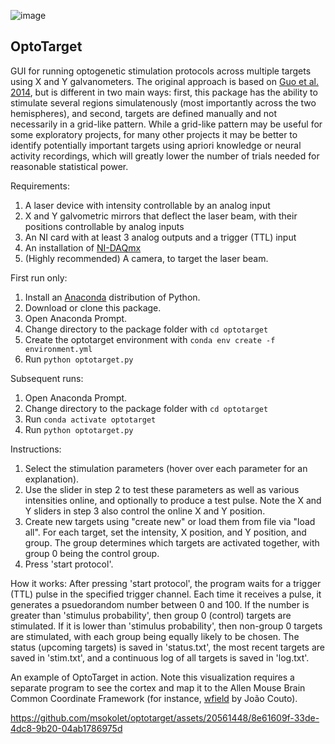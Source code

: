 ![image](https://github.com/msokolet/optotarget/assets/20561448/f98b131d-480d-4fd5-9fe6-1b1df18e5104)

## OptoTarget

GUI for running optogenetic stimulation protocols across multiple targets using X and Y galvanometers. The original approach is based on [Guo et al. 2014](https://pubmed.ncbi.nlm.nih.gov/24361077/), but is different in two main ways: first, this package has the ability to stimulate several regions simulatenously (most importantly across the two hemispheres), and second, targets are defined manually and not necessarily in a grid-like pattern. While a grid-like pattern may be useful for some exploratory projects, for many other projects it may be better to identify potentially important targets using apriori knowledge or neural activity recordings, which will greatly lower the number of trials needed for reasonable statistical power.

Requirements:
1. A laser device with intensity controllable by an analog input
2. X and Y galvometric mirrors that deflect the laser beam, with their positions controllable by analog inputs
3. An NI card with at least 3 analog outputs and a trigger (TTL) input
4. An installation of [NI-DAQmx](https://www.ni.com/en/support/downloads/drivers/download.ni-daq-mx.html)
5. (Highly recommended) A camera, to target the laser beam.

First run only:
1. Install an [Anaconda](https://www.anaconda.com/download/) distribution of Python.
2. Download or clone this package.
3. Open Anaconda Prompt.
4. Change directory to the package folder with `cd optotarget`
5. Create the optotarget environment with `conda env create -f environment.yml`
6. Run `python optotarget.py`

Subsequent runs:
1. Open Anaconda Prompt.
2. Change directory to the package folder with `cd optotarget`
3. Run `conda activate optotarget`
4. Run `python optotarget.py`

Instructions:
1. Select the stimulation parameters (hover over each parameter for an explanation).
2. Use the slider in step 2 to test these parameters as well as various intensities online, and optionally to produce a test pulse. Note the X and Y sliders in step 3 also control the online X and Y position.
3. Create new targets using "create new" or load them from file via "load all". For each target, set the intensity, X position, and Y position, and group. The group determines which targets are activated together, with group 0 being the control group.
4. Press 'start protocol'.

How it works:
After pressing 'start protocol', the program waits for a trigger (TTL) pulse in the specified trigger channel. Each time it receives a pulse, it generates a psuedorandom number between 0 and 100. If the number is greater than 'stimulus probability', then group 0 (control) targets are stimulated. If it is lower than 'stimulus probability', then non-group 0 targets are stimulated, with each group being equally likely to be chosen. The status (upcoming targets) is saved in 'status.txt', the most recent targets are saved in 'stim.txt', and a continuous log of all targets is saved in 'log.txt'.

An example of OptoTarget in action. Note this visualization requires a separate program to see the cortex and map it to the Allen Mouse Brain Common Coordinate Framework (for instance, [wfield](https://github.com/jcouto/wfield) by João Couto).

https://github.com/msokolet/optotarget/assets/20561448/8e61609f-33de-4dc8-9b20-04ab1786975d
